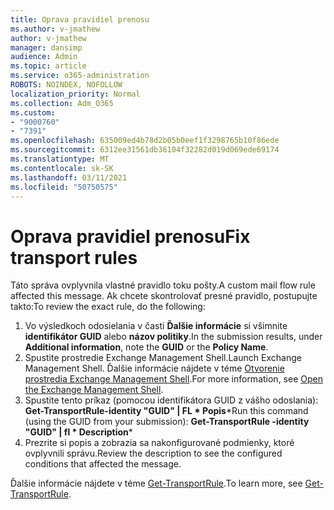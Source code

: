 ```yaml
---
title: Oprava pravidiel prenosu
ms.author: v-jmathew
author: v-jmathew
manager: dansimp
audience: Admin
ms.topic: article
ms.service: o365-administration
ROBOTS: NOINDEX, NOFOLLOW
localization_priority: Normal
ms.collection: Adm_O365
ms.custom:
- "9000760"
- "7391"
ms.openlocfilehash: 635009ed4b78d2b05b0eef1f3298765b10f86ede
ms.sourcegitcommit: 6312ee31561db36104f32282d019d069ede69174
ms.translationtype: MT
ms.contentlocale: sk-SK
ms.lasthandoff: 03/11/2021
ms.locfileid: "50750575"
---
```

# <a name="fix-transport-rules"></a><span data-ttu-id="7b857-102">Oprava pravidiel prenosu</span><span class="sxs-lookup"><span data-stu-id="7b857-102">Fix transport rules</span></span>

<span data-ttu-id="7b857-103">Táto správa ovplyvnila vlastné pravidlo toku pošty.</span><span class="sxs-lookup"><span data-stu-id="7b857-103">A custom mail flow rule affected this message.</span></span> <span data-ttu-id="7b857-104">Ak chcete skontrolovať presné pravidlo, postupujte takto:</span><span class="sxs-lookup"><span data-stu-id="7b857-104">To review the exact rule, do the following:</span></span>

1. <span data-ttu-id="7b857-105">Vo výsledkoch odosielania v časti **Ďalšie informácie** si všimnite **identifikátor GUID** alebo **názov politiky**.</span><span class="sxs-lookup"><span data-stu-id="7b857-105">In the submission results, under **Additional information**, note the **GUID** or the **Policy Name**.</span></span>
2. <span data-ttu-id="7b857-106">Spustite prostredie Exchange Management Shell.</span><span class="sxs-lookup"><span data-stu-id="7b857-106">Launch Exchange Management Shell.</span></span> <span data-ttu-id="7b857-107">Ďalšie informácie nájdete v téme [Otvorenie prostredia Exchange Management Shell](https://go.microsoft.com/fwlink/?linkid=2101432).</span><span class="sxs-lookup"><span data-stu-id="7b857-107">For more information, see [Open the Exchange Management Shell](https://go.microsoft.com/fwlink/?linkid=2101432).</span></span>
3. <span data-ttu-id="7b857-108">Spustite tento príkaz (pomocou identifikátora GUID z vášho odoslania):  **Get-TransportRule-identity "GUID" | FL \* Popis**\*</span><span class="sxs-lookup"><span data-stu-id="7b857-108">Run this command (using the GUID from your submission):  **Get-TransportRule -identity "GUID" | fl \* Description**\*</span></span>
4. <span data-ttu-id="7b857-109">Prezrite si popis a zobrazia sa nakonfigurované podmienky, ktoré ovplyvnili správu.</span><span class="sxs-lookup"><span data-stu-id="7b857-109">Review the description to see the configured conditions that affected the message.</span></span>

<span data-ttu-id="7b857-110">Ďalšie informácie nájdete v téme [Get-TransportRule](https://go.microsoft.com/fwlink/?linkid=2101523).</span><span class="sxs-lookup"><span data-stu-id="7b857-110">To learn more, see [Get-TransportRule](https://go.microsoft.com/fwlink/?linkid=2101523).</span></span>
